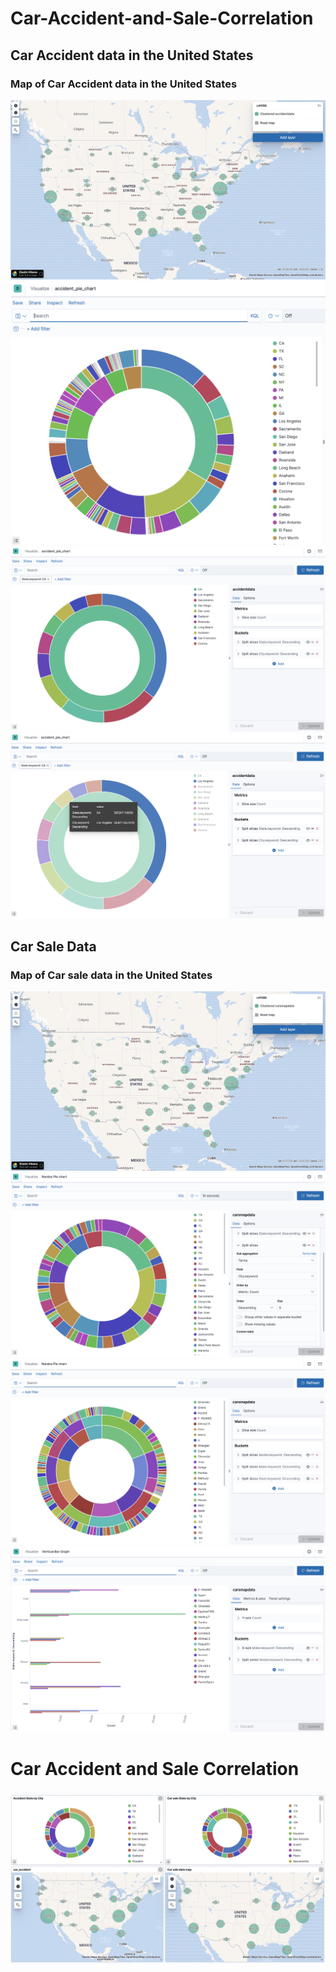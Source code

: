 <h1>Car-Accident-and-Sale-Correlation</h1>


<h2>Car Accident data in the United States</h2>

<h3>Map of Car Accident data in the United States</h3>

![](/ScreenShot20200723at90534PM.png)
![](/ScreenShot20200725at12115PM.png)
![](/ScreenShot20200725at12138PM.png)
![](/ScreenShot20200725at12218PM.png)

<h2>Car Sale Data</h2>

<h3>Map of Car sale data in the United States</h3>

![](/ScreenShot20200725at70224PM.png)
![](/ScreenShot20200725at70545PM.png)
![](/ScreenShot20200725at12013PM.png)
![](/ScreenShot20200725at12056PM.png)

<h1>Car Accident and Sale Correlation</h1>

![](/ScreenShot20200725at71601PM.png)




